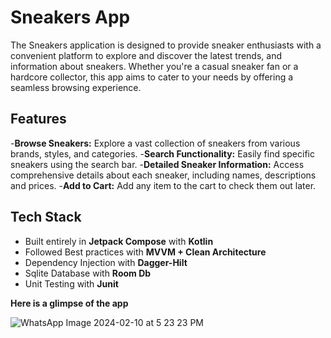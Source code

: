 # Sneakers App

The Sneakers application is designed to provide sneaker enthusiasts with a convenient platform to explore and discover the latest trends,
and information about sneakers. Whether you're a casual sneaker fan or a hardcore collector, 
this app aims to cater to your needs by offering a seamless browsing experience.

## Features

-**Browse Sneakers:** Explore a vast collection of sneakers from various brands, styles, and categories.
-**Search Functionality:** Easily find specific sneakers using the search bar.
-**Detailed Sneaker Information:** Access comprehensive details about each sneaker, including names, descriptions and prices.
-**Add to Cart:** Add any item to the cart to check them out later.


## Tech Stack

- Built entirely in **Jetpack Compose** with **Kotlin**
- Followed Best practices with **MVVM + Clean Architecture**
- Dependency Injection with **Dagger-Hilt**
- Sqlite Database with **Room Db**
- Unit Testing with **Junit**

**Here is a glimpse of the app**


![WhatsApp Image 2024-02-10 at 5 23 23 PM](https://github.com/mohamedfarith/Sneakers/assets/32101632/537077d3-1059-4ad7-83b9-6a714633423e)

